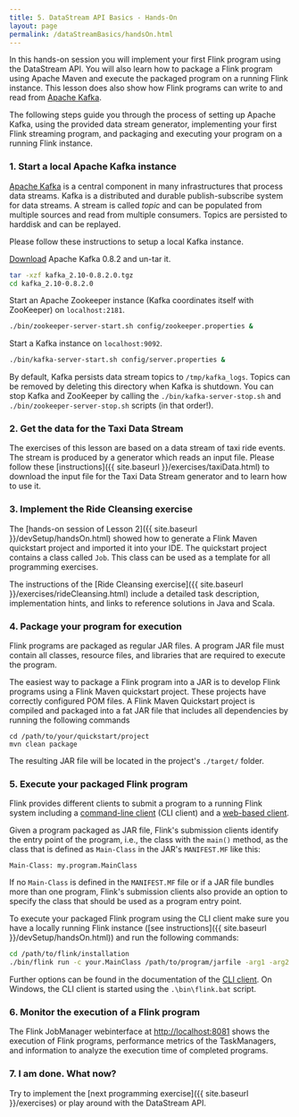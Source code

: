 ```yaml
---
title: 5. DataStream API Basics - Hands-On
layout: page
permalink: /dataStreamBasics/handsOn.html
---
```


In this hands-on session you will implement your first Flink program using the DataStream API. You will also learn how to package a Flink program using Apache Maven and execute the packaged program on a running Flink instance. This lesson does also show how Flink programs can write to and read from [Apache Kafka](http://kafka.apache.org).

The following steps guide you through the process of setting up Apache Kafka, using the provided data stream generator, implementing your first Flink streaming program, and packaging and executing your program on a running Flink instance.

### 1. Start a local Apache Kafka instance

[Apache Kafka](http://kafka.apache.org) is a central component in many infrastructures that process data streams. Kafka is a distributed and durable publish-subscribe system for data streams. A stream is called *topic* and can be populated from multiple sources and read from multiple consumers. Topics are persisted to harddisk and can be replayed.

Please follow these instructions to setup a local Kafka instance.

[Download](https://www.apache.org/dyn/closer.lua?path=/kafka/0.8.2.0/kafka_2.10-0.8.2.0.tgz) Apache Kafka 0.8.2 and un-tar it.

~~~bash
tar -xzf kafka_2.10-0.8.2.0.tgz
cd kafka_2.10-0.8.2.0
~~~

Start an Apache Zookeeper instance (Kafka coordinates itself with ZooKeeper) on `localhost:2181`.

~~~bash
./bin/zookeeper-server-start.sh config/zookeeper.properties &
~~~

Start a Kafka instance on `localhost:9092`.

~~~bash
./bin/kafka-server-start.sh config/server.properties &
~~~

By default, Kafka persists data stream topics to `/tmp/kafka_logs`. Topics can be removed by deleting this directory when Kafka is shutdown. You can stop Kafka and ZooKeeper by calling the `./bin/kafka-server-stop.sh` and `./bin/zookeeper-server-stop.sh` scripts (in that order!).

### 2. Get the data for the Taxi Data Stream

The exercises of this lesson are based on a data stream of taxi ride events. The stream is produced by a generator which reads an input file. Please follow these [instructions]({{ site.baseurl }}/exercises/taxiData.html) to download the input file for the Taxi Data Stream generator and to learn how to use it.

### 3. Implement the Ride Cleansing exercise

The [hands-on session of Lesson 2]({{ site.baseurl }}/devSetup/handsOn.html) showed how to generate a Flink Maven quickstart project and imported it into your IDE. The quickstart project contains a class called `Job`. This class can be used as a template for all programming exercises. 

The instructions of the [Ride Cleansing exercise]({{ site.baseurl }}/exercises/rideCleansing.html) include a detailed task description, implementation hints, and links to reference solutions in Java and Scala.

### 4. Package your program for execution

Flink programs are packaged as regular JAR files. A program JAR file must contain all classes, resource files, and libraries that are required to execute the program. 

The easiest way to package a Flink program into a JAR is to develop Flink programs using a Flink Maven quickstart project. These projects have correctly configured POM files. A Flink Maven Quickstart project is compiled and packaged into a fat JAR file that includes all dependencies by running the following commands

~~~
cd /path/to/your/quickstart/project
mvn clean package
~~~

The resulting JAR file will be located in the project's `./target/` folder.

### 5. Execute your packaged Flink program

Flink provides different clients to submit a program to a running Flink system including a [command-line client](http://ci.apache.org/projects/flink/flink-docs-release-0.9/apis/cli.html) (CLI client) and a [web-based client](http://ci.apache.org/projects/flink/flink-docs-release-0.9/apis/web_client.html). 

Given a program packaged as JAR file, Flink's submission clients identify the entry point of the program, i.e., the class with the `main()` method, as the class that is defined as `Main-Class` in the JAR's `MANIFEST.MF` like this:

~~~
Main-Class: my.program.MainClass
~~~

If no `Main-Class` is defined in the `MANIFEST.MF` file or if a JAR file bundles more than one program, Flink's submission clients also provide an option to specify the class that should be used as a program entry point.

To execute your packaged Flink program using the CLI client make sure you have a locally running Flink instance ([see instructions]({{ site.baseurl }}/devSetup/handsOn.html)) and run the following commands:

~~~bash
cd /path/to/flink/installation
./bin/flink run -c your.MainClass /path/to/program/jarfile -arg1 -arg2 ...
~~~

Further options can be found in the documentation of the [CLI client](http://ci.apache.org/projects/flink/flink-docs-release-0.9/apis/cli.html). On Windows, the CLI client is started using the `.\bin\flink.bat` script.

### 6. Monitor the execution of a Flink program

The Flink JobManager webinterface at [http://localhost:8081](http://localhost:8081) shows the execution of Flink programs, performance metrics of the TaskManagers, and information to analyze the execution time of completed programs.

### 7. I am done. What now?

Try to implement the [next programming exercise]({{ site.baseurl }}/exercises) or play around with the DataStream API.
